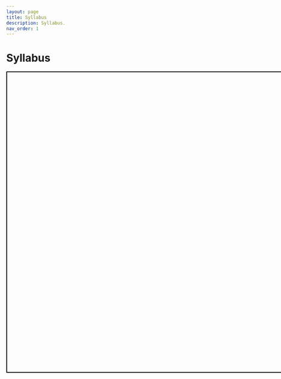 ```yaml
---
layout: page
title: Syllabus
description: Syllabus.
nav_order: 1
---
```


# Syllabus 



<iframe src="C:/Users/btdhd/OneDrive - University of Missouri/Desktop/NATR_8001_DecisionAnalysis_Fall25_Mizzou/docs/DecisionAnalysis_Syllabus.pdf" height="800" width="1000" style="border:2px solid black;" title="Syllabus"> </iframe>